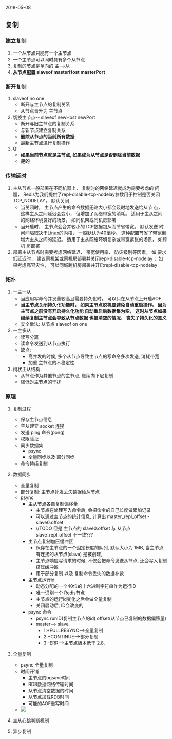 2018-05-08

## 复制

### 建立复制
1. 一个从节点只能有一个主节点
2. 一个主节点可以同时具有多个从节点
3. 复制的节点是单向的 主-->从
4. **从节点配置 slaveof masterHost masterPort**


### 断开复制
1. slaveof no one
    - 断开与主节点的复制关系
    - 从节点晋升为 主节点
2. 切换主节点-- slaveof newHost newPort
    - 断开与旧主节点的复制关系
    - 与新节点建立复制关系
    - **删除从节点的当前所有数据**
    - 最新主节点进行复制操作
3. Q:
    - **如果当前节点就是主节点, 如果成为从节点是否删除当前数据**
    - **是的**

### 传输延时
1. 主从节点一般部署在不同机器上， 复制时的网络延迟就成为需要考虑的
   问题， Redis为我们提供了repl-disable-tcp-nodelay参数用于控制是否关闭
   TCP_NODELAY， 默认关闭
   - 当关闭时， 主节点产生的命令数据无论大小都会及时地发送给从节
     点， 这样主从之间延迟会变小， 但增加了网络带宽的消耗。 适用于主从之间
     的网络环境良好的场景， 如同机架或同机房部署
   - 当开启时， 主节点会合并较小的TCP数据包从而节省带宽。 默认发送
     时间间隔取决于Linux的内核， 一般默认为40毫秒。 这种配置节省了带宽但
     增大主从之间的延迟。 适用于主从网络环境复杂或带宽紧张的场景， 如跨机
     房部署
2. 部署主从节点时需要考虑网络延迟、 带宽使用率、 防灾级别等因素， 如
   要求低延迟时， 建议同机架或同机房部署并关闭repl-disable-tcp-nodelay； 如
   果考虑高容灾性， 可以同城跨机房部署并开启repl-disable-tcp-nodelay
   
### 拓扑
1. 一主一从
    - 当应用写命令并发量较高且需要持久化时， 可以只在从节点上开启AOF
    - **当主节点关闭持久化功能时，
      如果主节点脱机要避免自动重启操作。 因为主节点之前没有开启持久化功能
      自动重启后数据集为空， 这时从节点如果继续复制主节点会导致从节点数据
      也被清空的情况， 丧失了持久化的意义**
    - 安全做法: 从节点 slaveof on one
2. 一主多从
    - 读写分离
    - 读命令发送到从节点执行
    - 缺点:
        - 高并发的时候, 多个从节点导致主节点的写命令多次发送, 消耗带宽
        - 加重 主节点的不稳定性
3. 树状主从结构
    - 从节点作为其他节点的主节点, 继续向下层复制
    - 降低对主节点的干扰
    
    
### 原理
1. 复制过程
    - 保存主节点信息
    - 主从建立 socket 连接
    - 发送 ping  命令(pong) 
    - 权限验证
    - 同步数据集
        - psync
        - 全量同步以及 部分同步
    - 命令持续复制
2. 数据同步
    - 全量复制
    - 部分复制: 主节点补发丢失数据给从节点
    - psync
        - 主从节点各自复制偏移量
            - 主节点在处理写入命令后, 会把命令的自己长度做累加记录
            - 可以通过主节点的统计信息, 计算出 master_repl_offset - slave0:offset
            - //TODO 但是 主节点的   slave0:offset 与 从节点 slave_repl_offset 不一致???
        - 主节点复制加压缓冲区
            - 保存在主节点的一个固定长度的队列, 默认大小为 1MB, 当主节点有连接的从节点(slave) 是被创建, 
            - 主节点响应写请求的时候, 不仅会把命令发送从节点, 还会写入复制挤压缓冲区
            - 用于部分复制 以及 复制命令丢失的数据补救
        - 主节点运行id
            - 动态分配的一个40位的十六进制字符串作为运行ID
            - 唯一识别一个 Redis节点
            - 主节点的运行id变化之后会做全量复制
            - 关闭启动后, ID会改变的
        - psync 命令
            - psync runID(复制主节点的id) offset(从节点已复制的数据偏移量)
            - master--> slave
                - 1:+FULLRESYNC-->全量复制
                - 2:+CONTINUE-->部分复制
                - 3:-ERR-->主节点版本低于 2.8, 
3. 全量复制
    - psync 全量复制
    - 时间开销
        - 主节点的bgsave时间
        - RDB数据网络传输时间
        - 从节点清空数据的时间
        - 从节点加载RDB时间
        - 可能的AOF重写时间
    - ![](https://github.com/t734070824/tq.java/blob/master/tq.java.redis/src/main/java/_redis_development_and_operation/_6_copy/1.jpg?raw=true)
    
    
4. 主从心跳判断机制
    
    
5. 异步复制
    
    
    